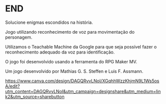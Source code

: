 # END

Solucione enigmas escondidos na história.

Jogo utilizando reconhecimento de voz para movimentação do personagem.

Utilizamos o Teachable Machine da Google para que seja possível fazer o reconhecimento adequado da voz para identificação.

O jogo foi desenvolvido usando a ferramenta do RPG Maker MV.

Um jogo desenvolvido por Mathias G. S. Steffen e Luis F. Assmann.

https://www.canva.com/design/DAGQRvvLNoI/XGqhhWzzKhjmN9L1Ws5osA/edit?utm_content=DAGQRvvLNoI&utm_campaign=designshare&utm_medium=link2&utm_source=sharebutton

